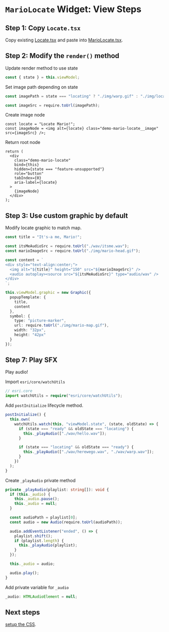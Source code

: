 # `MarioLocate` Widget: View Steps

## Step 1: Copy `Locate.tsx`

Copy existing [Locate.tsx](Locate.tsx.txt) and paste into [MarioLocate.tsx](../mario-locate-start/app/MarioLocate.tsx).

## Step 2: Modify the `render()` method

Update render method to use state

```ts
const { state } = this.viewModel;
```

Set image path depending on state

```ts
const imagePath = state === "locating" ? "./img/warp.gif" : "./img/locate.png";

const imageSrc = require.toUrl(imagePath);
```

Create image node

```tsx
const locate = "Locate Mario!";
const imageNode = <img alt={locate} class="demo-mario-locate__image" src={imageSrc} />;
```

Return root node

```tsx
return (
  <div
    class="demo-mario-locate"
    bind={this}
    hidden={state === "feature-unsupported"}
    role="button"
    tabIndex={0}
    aria-label={locate}
  >
    {imageNode}
  </div>
);
```

## Step 3: Use custom graphic by default

Modify locate graphic to match map.

```ts
const title = "It's-a me, Mario!";

const itsMeAudioSrc = require.toUrl("./wav/itsme.wav");
const marioImageSrc = require.toUrl("./img/mario-head.gif");

const content = `
<div style="text-align:center;">
  <img alt="${title}" height="150" src="${marioImageSrc}" />
  <audio autoplay><source src="${itsMeAudioSrc}" type="audio/wav" />
</div>
`;

this.viewModel.graphic = new Graphic({
  popupTemplate: {
    title,
    content
  },
  symbol: {
    type: "picture-marker",
    url: require.toUrl("./img/mario-map.gif"),
    width: "32px",
    height: "42px"
  }
});
```

## Step 7: Play SFX

Play audio!

Import `esri/core/watchUtils`

```ts
// esri.core
import watchUtils = require("esri/core/watchUtils");
```

Add `postInitialize` lifecycle method.

```ts
postInitialize() {
  this.own(
    watchUtils.watch(this, "viewModel.state", (state, oldState) => {
      if (state === "ready" && oldState === "locating") {
        this._playAudio(["./wav/hello.wav"]);
      }

      if (state === "locating" && oldState === "ready") {
        this._playAudio(["./wav/herewego.wav", "./wav/warp.wav"]);
      }
    })
  );
}
```

Create `_playAudio` private method

```ts
private _playAudio(playlist: string[]): void {
  if (this._audio) {
    this._audio.pause();
    this._audio = null;
  }

  const audioPath = playlist[0];
  const audio = new Audio(require.toUrl(audioPath));

  audio.addEventListener("ended", () => {
    playlist.shift();
    if (playlist.length) {
      this._playAudio(playlist);
    }
  });

  this._audio = audio;

  audio.play();
}
```

Add private variable for `_audio`

```ts
_audio: HTMLAudioElement = null;
```

## Next steps

[setup the CSS](3.css.md).
